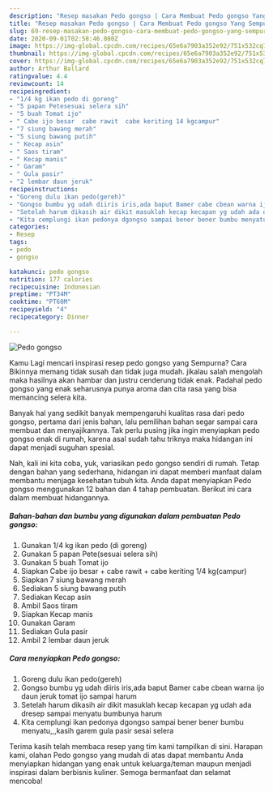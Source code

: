 ```yaml
---
description: "Resep masakan Pedo gongso | Cara Membuat Pedo gongso Yang Sempurna"
title: "Resep masakan Pedo gongso | Cara Membuat Pedo gongso Yang Sempurna"
slug: 69-resep-masakan-pedo-gongso-cara-membuat-pedo-gongso-yang-sempurna
date: 2020-09-01T02:58:46.080Z
image: https://img-global.cpcdn.com/recipes/65e6a7903a352e92/751x532cq70/pedo-gongso-foto-resep-utama.jpg
thumbnail: https://img-global.cpcdn.com/recipes/65e6a7903a352e92/751x532cq70/pedo-gongso-foto-resep-utama.jpg
cover: https://img-global.cpcdn.com/recipes/65e6a7903a352e92/751x532cq70/pedo-gongso-foto-resep-utama.jpg
author: Arthur Ballard
ratingvalue: 4.4
reviewcount: 14
recipeingredient:
- "1/4 kg ikan pedo di goreng"
- "5 papan Petesesuai selera sih"
- "5 buah Tomat ijo"
- " Cabe ijo besar  cabe rawit  cabe keriting 14 kgcampur"
- "7 siung bawang merah"
- "5 siung bawang putih"
- " Kecap asin"
- " Saos tiram"
- " Kecap manis"
- " Garam"
- " Gula pasir"
- "2 lembar daun jeruk"
recipeinstructions:
- "Goreng dulu ikan pedo(gereh)"
- "Gongso bumbu yg udah diiris iris,ada baput Bamer cabe cbean warna ijo daun jeruk tomat ijo sampai harum"
- "Setelah harum dikasih air dikit masuklah kecap kecapan yg udah ada dresep sampai menyatu bumbunya harum"
- "Kita cemplungi ikan pedonya dgongso sampai bener bener bumbu menyatu,,,kasih garem gula pasir sesai selera"
categories:
- Resep
tags:
- pedo
- gongso

katakunci: pedo gongso 
nutrition: 177 calories
recipecuisine: Indonesian
preptime: "PT34M"
cooktime: "PT60M"
recipeyield: "4"
recipecategory: Dinner

---
```



![Pedo gongso](https://img-global.cpcdn.com/recipes/65e6a7903a352e92/751x532cq70/pedo-gongso-foto-resep-utama.jpg)

Kamu Lagi mencari inspirasi resep pedo gongso yang Sempurna? Cara Bikinnya memang tidak susah dan tidak juga mudah. jikalau salah mengolah maka hasilnya akan hambar dan justru cenderung tidak enak. Padahal pedo gongso yang enak seharusnya punya aroma dan cita rasa yang bisa memancing selera kita.



Banyak hal yang sedikit banyak mempengaruhi kualitas rasa dari pedo gongso, pertama dari jenis bahan, lalu pemilihan bahan segar sampai cara membuat dan menyajikannya. Tak perlu pusing jika ingin menyiapkan pedo gongso enak di rumah, karena asal sudah tahu triknya maka hidangan ini dapat menjadi suguhan spesial.


Nah, kali ini kita coba, yuk, variasikan pedo gongso sendiri di rumah. Tetap dengan bahan yang sederhana, hidangan ini dapat memberi manfaat dalam membantu menjaga kesehatan tubuh kita. Anda dapat menyiapkan Pedo gongso menggunakan 12 bahan dan 4 tahap pembuatan. Berikut ini cara dalam membuat hidangannya.

<!--inarticleads1-->

##### Bahan-bahan dan bumbu yang digunakan dalam pembuatan Pedo gongso:

1. Gunakan 1/4 kg ikan pedo (di goreng)
1. Gunakan 5 papan Pete(sesuai selera sih)
1. Gunakan 5 buah Tomat ijo
1. Siapkan  Cabe ijo besar + cabe rawit + cabe keriting 1/4 kg(campur)
1. Siapkan 7 siung bawang merah
1. Sediakan 5 siung bawang putih
1. Sediakan  Kecap asin
1. Ambil  Saos tiram
1. Siapkan  Kecap manis
1. Gunakan  Garam
1. Sediakan  Gula pasir
1. Ambil 2 lembar daun jeruk




<!--inarticleads2-->

##### Cara menyiapkan Pedo gongso:

1. Goreng dulu ikan pedo(gereh)
1. Gongso bumbu yg udah diiris iris,ada baput Bamer cabe cbean warna ijo daun jeruk tomat ijo sampai harum
1. Setelah harum dikasih air dikit masuklah kecap kecapan yg udah ada dresep sampai menyatu bumbunya harum
1. Kita cemplungi ikan pedonya dgongso sampai bener bener bumbu menyatu,,,kasih garem gula pasir sesai selera




Terima kasih telah membaca resep yang tim kami tampilkan di sini. Harapan kami, olahan Pedo gongso yang mudah di atas dapat membantu Anda menyiapkan hidangan yang enak untuk keluarga/teman maupun menjadi inspirasi dalam berbisnis kuliner. Semoga bermanfaat dan selamat mencoba!
